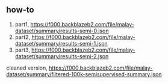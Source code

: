 ## how-to

1. part1, https://f000.backblazeb2.com/file/malay-dataset/summary/results-semi-0.json
2. part2, https://f000.backblazeb2.com/file/malay-dataset/summary/results-semi-1.json
3. part3, https://f000.backblazeb2.com/file/malay-dataset/summary/results-semi-2.json

cleaned version, https://f000.backblazeb2.com/file/malay-dataset/summary/filtered-100k-semisupervised-summary.json